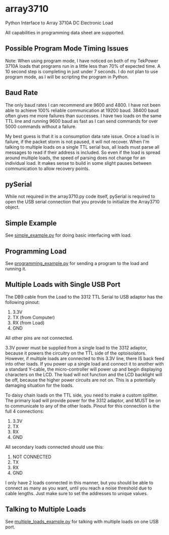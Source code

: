 array3710
=========

Python Interface to Array 3710A DC Electronic Load

All capabilities in programming data sheet are supported.  

## Possible Program Mode Timing Issues
Note: When using program mode, I have noticed on both of my TekPower 3710A 
loads that programs run in a little less than 70% of expected time.  A 10 second
step is completing in just under 7 seconds.  I do not plan to use program mode, as
I will be scripting the program in Python.  

## Baud Rate
The only baud rates I can recommend are 9600 and 4800.  I have not been able to 
achieve 100% reliable communication at 19200 baud.  38400 baud often gives me more
failures than successes.  I have two loads on the same TTL line and running 9600 baud
as fast as I can send commands for over 5000 commands without a failure.

My best guess is that it is a consumption data rate issue.  Once a load is in failure,
if the packet storm is not paused, it will not recover.  When I'm talking to multiple
loads on a single TTL serial bus, all loads must parse all messages to read if their
address is included.  So even if the load is spread around multiple loads, the speed
of parsing does not change for an individual load.  It makes sense to build in some
slight pauses between communication to allow recovery points.

## pySerial

While not required in the array3710.py code itself, pySerial is required to open the
USB serial connection that you provide to initialize the Array3710 object.  

## Simple Example

See [simple_example.py](https://github.com/sacherjj/array_devices/blob/master/simple_example.py) for doing basic interfacing with load.

## Programming Load

See [programming_example.py](https://github.com/sacherjj/array_devices/blob/master/programming_example.py) for sending a program to the load and running it.

## Multiple Loads with Single USB Port
The DB9 cable from the Load to the 3312 TTL Serial to USB adaptor has the following pinout:

1. 3.3V
2. TX (from Computer)
3. RX (from Load)
5. GND

All other pins are not connected.

3.3V power must be supplied from a single load to the 3312 adaptor, because it powers the 
circuitry on the TTL side of the optoisolators.  However, if multiple loads are connected
to this 3.3V line, there IS back feed into other loads.  If you power up a single load and
connect it to another with a standard Y-cable, the micro-controller will power up and 
begin displaying characters on the LCD.  The load will not function and the LCD backlight
will be off, because the higher power circuits are not on.  This is a potentially damaging
situation for the loads.  

To daisy chain loads on the TTL side, you need to make a custom splitter.  The primary
load will provide power for the 3312 adaptor, and MUST be on to communicate to any of the
other loads.  Pinout for this connection is the full 4 connections:

1. 3.3V
2. TX
3. RX
5. GND

All secondary loads connected should use this:

1. NOT CONNECTED
2. TX
3. RX
5. GND

I only have 2 loads connected in this manner, but you should be able to connect as many
as you want, until you reach a noise threshold due to cable lengths.  Just make sure to 
set the addresses to unique values.

## Talking to Multiple Loads

See [multiple_loads_example.py](https://github.com/sacherjj/array_devices/blob/master/multiple_loads_example.py) for talking with multiple loads on one USB port.